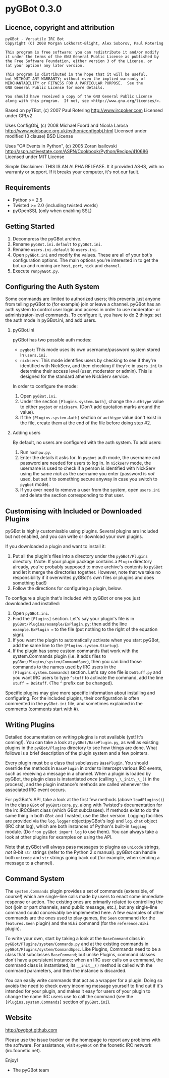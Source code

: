 pyGBot 0.3.0
============

Licence, copyright and attribution
----------------------------------
    pyGBot - Versatile IRC Bot
    Copyright (C) 2008 Morgan Lokhorst-Blight, Alex Soborov, Paul Rotering

    This program is free software: you can redistribute it and/or modify
    it under the terms of the GNU General Public License as published by
    the Free Software Foundation, either version 3 of the License, or
    (at your option) any later version.

    This program is distributed in the hope that it will be useful,
    but WITHOUT ANY WARRANTY; without even the implied warranty of
    MERCHANTABILITY or FITNESS FOR A PARTICULAR PURPOSE.  See the
    GNU General Public License for more details.

    You should have received a copy of the GNU General Public License
    along with this program.  If not, see <http://www.gnu.org/licenses/>.


Based on pyTBot, (c) 2007 Paul Rotering
http://www.ircpoker.com
Licensed under GPLv2

Uses ConfigObj, (c) 2008 Michael Foord and Nicola Larosa
http://www.voidspace.org.uk/python/configobj.html
Licensed under modified (3 clause) BSD License

Uses "C# Events in Python", (c) 2005 Zoran Isailovski
http://aspn.activestate.com/ASPN/Cookbook/Python/Recipe/410686
Licensed under MIT License

Simple Disclaimer:
THIS IS AN ALPHA RELEASE. It it provided AS-IS, with no warranty or support.
If it breaks your computer, it's not our fault.

Requirements
------------
* Python >= 2.5
* Twisted >= 2.0 (including twisted.words)
* pyOpenSSL (only when enabling SSL)

Getting Started
---------------
1. Decompress the pyGBot archive.
2. Rename `pyGBot.ini.default` to `pyGBot.ini`.
3. Rename `users.ini.default` to `users.ini`.
4. Open `pyGBot.ini` and modify the values. These are all of your bot's
configuration options. The main options you're interested in to get the bot up
and running are `host`, `port`, `nick` and `channel`.
5. Execute `runpyGBot.py`.

Configuring the Auth System
---------------------------
Some commands are limited to authorized users; this prevents just anyone from
telling pyGBot to (for example) join or leave a channel. pyGBot has an auth
system to control user login and access in order to use moderator- or
administrator-level commands. To configure it, you have to do 2 things: set the
auth mode in pyGBot.ini, and add users.

1.  pyGBot.ini

    pyGBot has two possible auth modes:
    
    *   `pygbot`: This mode uses its own username/password system stored in
        `users.ini`.
    *   `nickserv`: This mode identifies users by checking to see if they're
        identified with NickServ, and then checking if they're in `users.ini`
        to determine their access level (user, moderator or admin). This is
        designed for the standard atheme NickServ service.
    
    In order to configure the mode:
    
    1.  Open `pyGBot.ini`.
    2.  Under the section `[Plugins.system.Auth]`, change the `authtype` value
        to either `pygbot` or `nickserv`. (Don't add quotation marks around the
        value).
    3.  If the `[Plugins.system.Auth]` section or `authtype` value don't exist
        in the file, create them at the end of the file before doing step #2.

2.  Adding users
    
    By default, no users are configured with the auth system. To add users:
    
    1.  Run `hashpw.py`.
    2.  Enter the details it asks for. In `pygbot` auth mode, the username and
        password are needed for users to log in. In `nickserv` mode, the
        username is used to check if a person is identified with NickServ using
        the same _nick_ as the username you enter (password is _not_ used, but
        set it to something secure anyway in case you switch to `pygbot` mode).
    3.  If you ever need to remove a user from the system, open `users.ini` and
        delete the section corresponding to that user.

Customising with Included or Downloaded Plugins
-----------------------------------------------
pyGBot is highly customisable using plugins. Several plugins are included but
not enabled, and you can write or download your own plugins.

If you downloaded a plugin and want to install it:

1.  Put all the plugin's files into a directory under the `pyGBot/Plugins` 
    directory. (Note: If your plugin package contains a `Plugin` directory
    already, you're probably supposed to move archive's contents to `pyGBot`
    and let it merge the directories together. However, note that we take no
    responsibility if it overwrites pyGBot's own files or plugins and does
    something bad!)
2.  Follow the directions for configuring a plugin, below.

To configure a plugin that's included with pyGBot or one you just downloaded
and installed:

1.  Open `pyGBot.ini`.
2.  Find the `[Plugins]` section. Let's say your plugin's file is in
    `pyGBot/Plugins/example/ExPlugin.py`; then add the line `example.ExPlugin =`
    to the file (put nothing to the right of the equation sign).
3.  If you want the plugin to automatically activate when you start pyGBot, add
    the same line to the `[Plugins.system.Startup]`.
4.  If the plugin has some custom commands that work with the system.Commands
    plugin (i.e. it adds files to `pyGBot/Plugins/system/CommandSpec`), then
    you can bind those commands to the names used by IRC users in the
    `[Plugins.system.Commands]` section. Let's say one file is `DoStuff.py`
    and you want IRC users to type `^stuff` to activate the command, add the
    line `stuff = DoStuff`. (The `^` prefix can be changed).

Specific plugins may give more specific information about installing and
configuring. For the included plugins, their configuration is often commented
in the `pyGBot.ini` file, and sometimes explained in the comments (comments
start with #).

Writing Plugins
---------------
Detailed documentation on writing plugins is not available (yet! It's coming!).
You can take a look at `pyGBot/BasePlugin.py`, as well as existing plugins in
the `pyGBot/Plugins` directory to see how things are done. What follows is a
brief description of the plugin system and a few pointers.

Every plugin must be a class that subclasses `BasePlugin`. You should override
the methods in `BasePlugin` in order to intercept various IRC events, such as
receiving a message in a channel. When a plugin is loaded by pyGBot, the plugin
class is instantiated _once_ (calling `\_\_init\_\_()` in the process), and the
plugin instance's methods are called whenever the associated IRC event occurs.

For pyGBot's API, take a look at the first few methods (above `loadPlugins()`) 
in the class `GBot` of `pyGBot/core.py`, along with Twisted's documentation for
the irc.IRCClient class (which GBot subclasses). If methods exist to do the
same thing in both `GBot` and Twisted, use the `GBot` version. Logging 
facilities are provided via the `log.logger` object(pyGBot's log) and `log.chat`
object (IRC chat log), which are both instances of Python's built-in `logging`
module. (Do `from pyGBot import log` to use them). You can always take a look
at other plugins for examples on using the API.

Note that pyGBot will always pass messages to plugins as `unicode` strings,
_not_ 8-bit `str` strings (refer to the Python 2.x manual). pyGBot can handle
both `unicode` and `str` strings going back out (for example, when sending
a message to a channel).

Command System
--------------
The `system.Commands` plugin provides a set of commands (extensible, of course!)
which are single-line calls made by users to enact some immediate response or
action. The existing ones are primarily related to controlling the bot (join or
part channels, send public message, etc.), but any single-line command could
conceivably be implemented here. A few examples of other commands are the ones
used to play games, the `Seen` command (for the `features.Seen` plugin) and the
`Wiki` command (for the `reference.Wiki` plugin).

To write your own, start by taking a look at the `BaseCommand` class in
`pyGBot/Plugins/system/Commands.py` and at the existing commands in
`pyGBot/Plugins/system/CommandSpec`. Like Plugins, Commands need to be a class
that subclasses `BaseCommand`; but unlike Plugins, command classes don't have a
persistent instance: when an IRC user calls on a command, the command class
is instantiated, its `__init__()` method is called with the command parameters,
and then the instance is discarded.

You can easily write commands that act as a wrapper for a plugin. Doing so
avoids the need to check every incoming message yourself to find out if it's
intended for your plugin, and makes it easy for users of your plugin to change
the name IRC users use to call the command (see the `[Plugins.system.Commands]`
section of `pyGBot.ini`).

Website
--------
http://pygbot.github.com

Please use the issue tracker on the homepage to report any problems with the
software. For assistance, visit `#pyGBot` on the foonetic IRC network 
(irc.foonetic.net).

Enjoy!
- The pyGBot team
